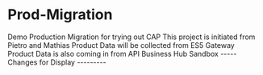 # Prod-Migration
 Demo Production Migration for trying out CAP
 This project is initiated from Pietro and Mathias
 Product Data will be collected from ES5 Gateway
 Product Data is also coming in from API Business Hub Sandbox
 ----- Changes for Display ---------